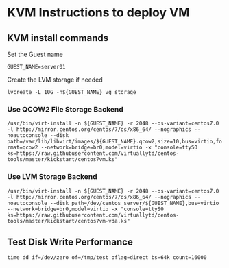 # KVM Instructions to deploy VM


## KVM install commands

Set the Guest name

`GUEST_NAME=server01`

Create the LVM storage if needed

`lvcreate -L 10G -n${GUEST_NAME} vg_storage`

### Use QCOW2 File Storage Backend
`/usr/bin/virt-install -n ${GUEST_NAME} -r 2048 --os-variant=centos7.0 -l http://mirror.centos.org/centos/7/os/x86_64/ --nographics --noautoconsole --disk path=/var/lib/libvirt/images/${GUEST_NAME}.qcow2,size=10,bus=virtio,format=qcow2 --network=bridge=br0,model=virtio -x "console=ttyS0 ks=https://raw.githubusercontent.com/virtuallytd/centos-tools/master/kickstart/centos7vm.ks"`

### Use LVM Storage Backend
`/usr/bin/virt-install -n ${GUEST_NAME} -r 2048 --os-variant=centos7.0 -l http://mirror.centos.org/centos/7/os/x86_64/ --nographics --noautoconsole --disk path=/dev/centos_server/${GUEST_NAME},bus=virtio --network=bridge=br0,model=virtio -x "console=ttyS0 ks=https://raw.githubusercontent.com/virtuallytd/centos-tools/master/kickstart/centos7vm-vda.ks"`



## Test Disk Write Performance
`time dd if=/dev/zero of=/tmp/test oflag=direct bs=64k count=16000`
